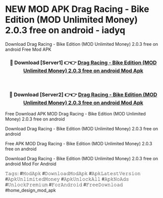 # NEW MOD APK Drag Racing - Bike Edition (MOD Unlimited Money) 2.0.3 free on android - iadyq
Download Drag Racing - Bike Edition (MOD Unlimited Money) 2.0.3 free on android Free Mod APK

<div align="center">
<h3>🔴 Download [Server1] 👉👉 <a href="https://apk-comot.site?title=Drag_Racing_-_Bike_Edition_(MOD_Unlimited_Money)_2.0.3_free_on_android">Drag Racing - Bike Edition (MOD Unlimited Money) 2.0.3 free on android Mod Apk</a></h3><br>

<h3>🔴 Download [Server2] 👉👉 <a href="https://apk-comot.site?title=Drag_Racing_-_Bike_Edition_(MOD_Unlimited_Money)_2.0.3_free_on_android">Drag Racing - Bike Edition (MOD Unlimited Money) 2.0.3 free on android Mod Apk</a></h3>
</div>


Free Download APK MOD Drag Racing - Bike Edition (MOD Unlimited Money) 2.0.3 free on android

Download Drag Racing - Bike Edition (MOD Unlimited Money) 2.0.3 free on android 

Free APK MOD Drag Racing - Bike Edition (MOD Unlimited Money) 2.0.3 free on android 

Download Drag Racing - Bike Edition (MOD Unlimited Money) 2.0.3 free on android Mod For Android

𝚃𝚊𝚐𝚜: #𝙼𝚘𝚍𝙰𝚙𝚔 #𝙳𝚘𝚠𝚗𝚕𝚘𝚊𝚍𝙼𝚘𝚍𝙰𝚙𝚔 #𝙰𝚙𝚔𝙻𝚊𝚝𝚎𝚜𝚝𝚅𝚎𝚛𝚜𝚒𝚘𝚗 #𝙰𝚙𝚔𝚄𝚗𝚕𝚒𝚖𝚒𝚝𝚎𝚍𝙼𝚘𝚗𝚎𝚢 #𝙰𝚙𝚔𝚄𝚗𝚕𝚘𝚌𝚔𝙰𝚕𝚕 #𝙰𝚙𝚔𝙽𝚘𝙰𝚍𝚜 #𝚄𝚗𝚕𝚘𝚌𝚔𝙿𝚛𝚎𝚖𝚒𝚞𝚖 #𝙵𝚘𝚛𝙰𝚗𝚍𝚛𝚘𝚒𝚍 #𝙵𝚛𝚎𝚎𝙳𝚘𝚠𝚗𝚕𝚘𝚊𝚍 #home_design_mod_apk